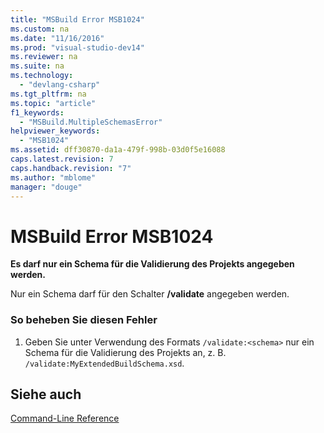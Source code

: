 ```yaml
---
title: "MSBuild Error MSB1024"
ms.custom: na
ms.date: "11/16/2016"
ms.prod: "visual-studio-dev14"
ms.reviewer: na
ms.suite: na
ms.technology: 
  - "devlang-csharp"
ms.tgt_pltfrm: na
ms.topic: "article"
f1_keywords: 
  - "MSBuild.MultipleSchemasError"
helpviewer_keywords: 
  - "MSB1024"
ms.assetid: dff30870-da1a-479f-998b-03d0f5e16088
caps.latest.revision: 7
caps.handback.revision: "7"
ms.author: "mblome"
manager: "douge"
---
```

# MSBuild Error MSB1024
**Es darf nur ein Schema für die Validierung des Projekts angegeben werden.**  
  
 Nur ein Schema darf für den Schalter **\/validate** angegeben werden.  
  
### So beheben Sie diesen Fehler  
  
1.  Geben Sie unter Verwendung des Formats `/validate:<schema>` nur ein Schema für die Validierung des Projekts an, z. B. `/validate:MyExtendedBuildSchema.xsd`.  
  
## Siehe auch  
 [Command\-Line Reference](../Topic/MSBuild%20Command-Line%20Reference.md)